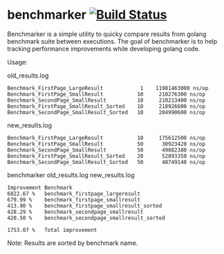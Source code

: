 benchmarker [![Build Status](https://drone.io/github.com/maciejmrowiec/benchmarker/status.png)](https://drone.io/github.com/maciejmrowiec/benchmarker/latest)
===========

Benchmarker is a simple utility to quicky compare results from golang benchmark suite between executions.
The goal of benchmarker is to help tracking performance improvements while developing golang code.

Usage:

old_results.log
```
Benchmark_FirstPage_LargeResult	           1	11981463000 ns/op
Benchmark_FirstPage_SmallResult	          10	 210276300 ns/op
Benchmark_SecondPage_SmallResult	      10	 210213400 ns/op
Benchmark_FirstPage_SmallResult_Sorted	  10	 218926600 ns/op
Benchmark_SecondPage_SmallResult_Sorted	  10	 204990600 ns/op
```

new_results.log
```
Benchmark_FirstPage_LargeResult	          10	 175612500 ns/op
Benchmark_FirstPage_SmallResult	          50	  30923420 ns/op
Benchmark_SecondPage_SmallResult	      50	  49082380 ns/op
Benchmark_FirstPage_SmallResult_Sorted	  20	  52893350 ns/op
Benchmark_SecondPage_SmallResult_Sorted	  50	  48749140 ns/op
```

benchmarker old_results.log new_results.log
```
Improvement	Benchmark
6822.67 %	benchmark_firstpage_largeresult
679.99 %	benchmark_firstpage_smallresult
413.90 %	benchmark_firstpage_smallresult_sorted
428.29 %	benchmark_secondpage_smallresult
420.50 %	benchmark_secondpage_smallresult_sorted
		
1753.07 %	Total improvement
```

Note: Results are sorted by benchmark name.

